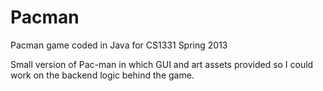 # Pacman
Pacman game coded in Java for CS1331 Spring 2013

Small version of Pac-man in which GUI and art assets provided 
so I could work on the backend logic behind the game. 
